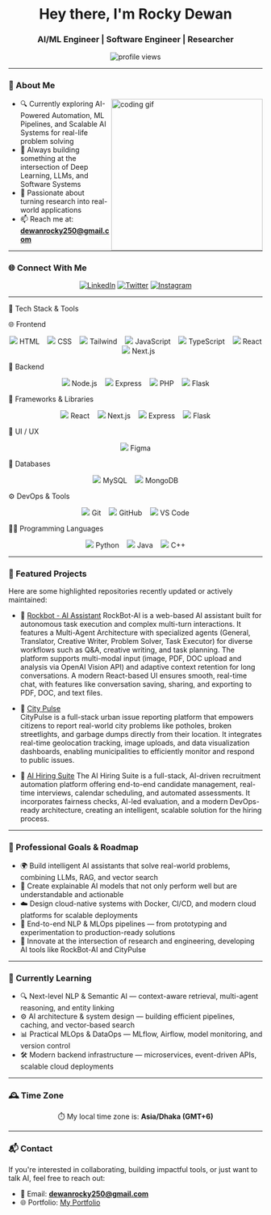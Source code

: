 <h1 align="center">Hey there, I'm Rocky Dewan</h1>
<h3 align="center">AI/ML Engineer | Software Engineer | Researcher </h3>

<p align="center">
  <img src="https://komarev.com/ghpvc/?username=Rocky-Dewan&label=Profile%20Views&color=0e75b6&style=flat" alt="profile views" />

</p>

---

### 🧠 About Me

<img align="right" width="300" src="https://media.giphy.com/media/K5kfQExKk731K/giphy.gif" alt="coding gif" />

- 🔍 Currently exploring AI-Powered Automation, ML Pipelines, and Scalable AI Systems for real-life problem solving
- 🔨 Always building something at the intersection of Deep Learning, LLMs, and Software Systems  
- 📘 Passionate about turning research into real-world applications
- 📫 Reach me at: **dewanrocky250@gmail.com**

---

### 🌐 Connect With Me

<p align="center">
  <a href="https://www.linkedin.com/in/rockydewan250/"><img src="https://skillicons.dev/icons?i=linkedin" alt="LinkedIn" /></a>
  <a href="https://twitter.com/dewan_rocky250"><img src="https://skillicons.dev/icons?i=twitter" alt="Twitter" /></a>
  <a href="https://instagram.com/rock_._y"><img src="https://skillicons.dev/icons?i=instagram" alt="Instagram" /></a>
</p>

---

🧰 Tech Stack & Tools

🌐 Frontend

<p align="center"> <img src="https://skillicons.dev/icons?i=html" /> HTML &nbsp;&nbsp; <img src="https://skillicons.dev/icons?i=css" /> CSS &nbsp;&nbsp; <img src="https://skillicons.dev/icons?i=tailwind" /> Tailwind &nbsp;&nbsp; <img src="https://skillicons.dev/icons?i=js" /> JavaScript &nbsp;&nbsp; <img src="https://skillicons.dev/icons?i=ts" /> TypeScript &nbsp;&nbsp; <img src="https://skillicons.dev/icons?i=react" /> React &nbsp;&nbsp; <img src="https://skillicons.dev/icons?i=nextjs" /> Next.js </p>

🔧 Backend

<p align="center"> <img src="https://skillicons.dev/icons?i=nodejs" /> Node.js &nbsp;&nbsp; <img src="https://skillicons.dev/icons?i=express" /> Express &nbsp;&nbsp; <img src="https://skillicons.dev/icons?i=php" /> PHP &nbsp;&nbsp; <img src="https://skillicons.dev/icons?i=flask" /> Flask </p>

🧱 Frameworks & Libraries

<p align="center"> <img src="https://skillicons.dev/icons?i=react" /> React &nbsp;&nbsp; <img src="https://skillicons.dev/icons?i=nextjs" /> Next.js &nbsp;&nbsp; <img src="https://skillicons.dev/icons?i=express" /> Express &nbsp;&nbsp; <img src="https://skillicons.dev/icons?i=flask" /> Flask </p>

🎨 UI / UX

<p align="center"> <img src="https://skillicons.dev/icons?i=figma" /> Figma </p>

💾 Databases

<p align="center"> <img src="https://skillicons.dev/icons?i=mysql" /> MySQL &nbsp;&nbsp; <img src="https://skillicons.dev/icons?i=mongodb" /> MongoDB </p>

⚙️ DevOps & Tools

<p align="center"> <img src="https://skillicons.dev/icons?i=git" /> Git &nbsp;&nbsp; <img src="https://skillicons.dev/icons?i=github" /> GitHub &nbsp;&nbsp; <img src="https://skillicons.dev/icons?i=vscode" /> VS Code </p>

👨‍💻 Programming Languages

<p align="center"> <img src="https://skillicons.dev/icons?i=python" /> Python &nbsp;&nbsp; <img src="https://skillicons.dev/icons?i=java" /> Java &nbsp;&nbsp; <img src="https://skillicons.dev/icons?i=cpp" /> C++ </p>

---

### 🚀 Featured Projects

Here are some highlighted repositories recently updated or actively maintained:



- 🤖 [Rockbot - AI Assistant](https://github.com/Rocky-Dewan/Rockbot-AI-Assistant)
  RockBot-AI is a web-based AI assistant built for autonomous task execution and complex multi-turn interactions. It features a Multi-Agent Architecture with specialized agents (General, Translator, Creative Writer, Problem Solver, Task Executor) for diverse workflows such as Q&A, creative writing, and task planning.
The platform supports multi-modal input (image, PDF, DOC upload and analysis via OpenAI Vision API) and adaptive context retention for long conversations.
A modern React-based UI ensures smooth, real-time chat, with features like conversation saving, sharing, and exporting to PDF, DOC, and text files.


- 🌆 [City Pulse](https://github.com/Rocky-Dewan/City-Pulse)  
  CityPulse is a full-stack urban issue reporting platform that empowers citizens to report real-world city problems like potholes, broken streetlights, and garbage dumps directly from their location.
It integrates real-time geolocation tracking, image uploads, and data visualization dashboards, enabling municipalities to efficiently monitor and respond to public issues.

- 🧠 [AI Hiring Suite](https://github.com/Rocky-Dewan/ai-hiring-suite)
  The AI Hiring Suite is a full-stack, AI-driven recruitment automation platform offering end-to-end candidate management, real-time interviews, calendar scheduling, and automated assessments.
It incorporates fairness checks, AI-led evaluation, and a modern DevOps-ready architecture, creating an intelligent, scalable solution for the hiring process.



---


### 🎯 Professional Goals & Roadmap

- 🌍 Build intelligent AI assistants that solve real-world problems, combining LLMs, RAG, and vector search
- 🧠 Create explainable AI models that not only perform well but are understandable and actionable 
- ☁️ Design cloud-native systems with Docker, CI/CD, and modern cloud platforms for scalable deployments
- 🧩 End-to-end NLP & MLOps pipelines — from prototyping and experimentation to production-ready solutions
- 🤖 Innovate at the intersection of research and engineering, developing AI tools like RockBot-AI and CityPulse

---

### 🌱 Currently Learning

- 🔍 Next-level NLP & Semantic AI — context-aware retrieval, multi-agent reasoning, and entity linking
- ⚙️ AI architecture & system design — building efficient pipelines, caching, and vector-based search
- 📊 Practical MLOps & DataOps — MLflow, Airflow, model monitoring, and version control
- 🛠️ Modern backend infrastructure — microservices, event-driven APIs, scalable cloud deployments 

---

### 🕰️ Time Zone

<p align="center">⏱️ My local time zone is: <b>Asia/Dhaka (GMT+6)</b></p>

---

### 📬 Contact

If you're interested in collaborating, building impactful tools, or just want to talk AI, feel free to reach out:

- 📧 Email: **dewanrocky250@gmail.com**  
- 🌐 Portfolio: [My Portfolio](http://rocky-dewan.github.io/-Rockyfolio/)


